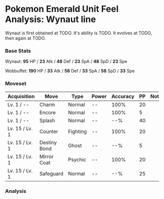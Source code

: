 # Pokemon Emerald Unit Feel Analysis: Wynaut line

Wynaut is first obtained at TODO. It's ability is TODO. It evolves at TODO, then again at TODO.

### Base Stats

Wynaut: **95** HP / **23** Atk / **48** Def / **23** SpA / **48** SpD / **23** Spe

Wobbuffet: **190** HP / **33** Atk / **58** Def / **33** SpA / **58** SpD / **33** Spe

### Moveset

|Acquisition   |Move        |Type    |Power|Accuracy|PP |Notes                    |
|---           |---         |---     |---  |---     |---|---                      |
|Lv. 1 / --    |Charm       |Normal  |--   |100%    |20 |                         |
|Lv. 1 / --    |Encore      |Normal  |--   |100%    |5  |                         |
|Lv. 1 / --    |Splash      |Normal  |--   |--%     |40 |                         |
|Lv. 15 / Lv. 1|Counter     |Fighting|--   |100%    |20 |                         |
|Lv. 15 / Lv. 1|Destiny Bond|Ghost   |--   |--%     |5  |                         |
|Lv. 15 / Lv. 1|Mirror Coat |Psychic |--   |100%    |20 |                         |
|Lv. 15 / Lv. 1|Safeguard   |Normal  |--   |--%     |25 |                         |

### Analysis